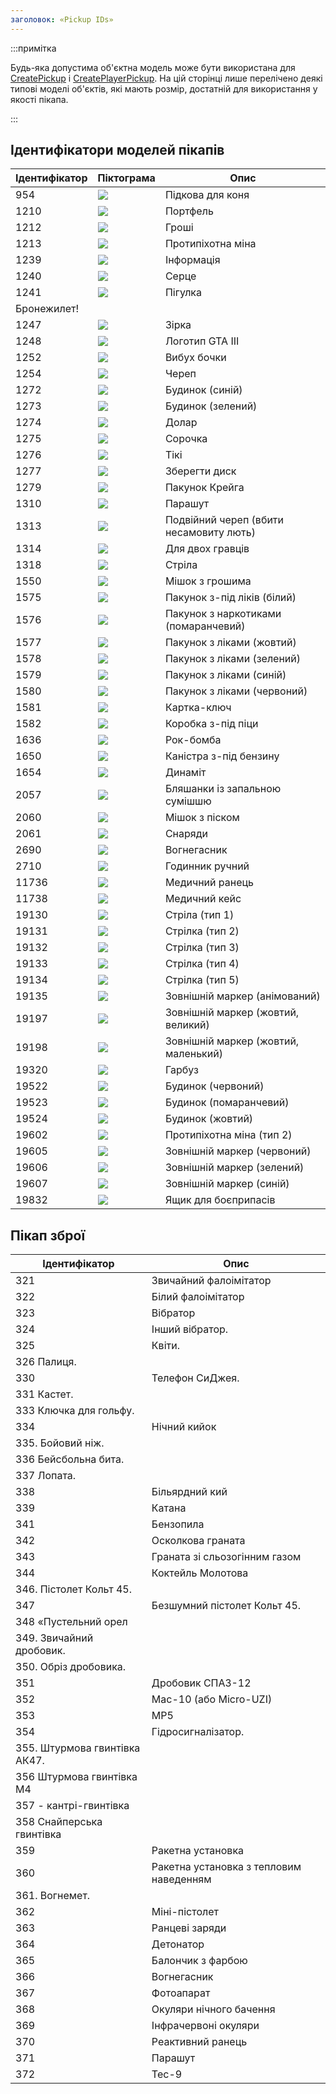 ```yaml
---
заголовок: «Pickup IDs»
---
```


:::примітка

Будь-яка допустима об'єктна модель може бути використана для [CreatePickup](../functions/CreatePickup) і [CreatePlayerPickup](../functions/CreatePlayerPickup). На цій сторінці лише перелічено деякі типові моделі об'єктів, які мають розмір, достатній для використання у якості пікапа.

:::

## Ідентифікатори моделей пікапів

| Ідентифікатор | Піктограма | Опис
| ----- | --------------------------------- | ---------------------------------- |
| 954 | ![](/images/pickups/pickup1.png) | Підкова для коня
| 1210 | ![](/images/pickups/pickup2.png) | Портфель
| 1212 | ![](/images/pickups/pickup3.png) | Гроші
| 1213 | ![](/images/pickups/pickup4.png) | Протипіхотна міна
| 1239 | ![](/images/pickups/pickup5.png) | Інформація
| 1240 | ![](/images/pickups/pickup6.png) | Серце
| 1241 | ![](/images/pickups/pickup7.png) | Пігулка
| Бронежилет!
1247 | ![](/images/pickups/pickup9.png) | Зірка | | 1248 | ![](/images/pickups/pickup9.png)
| 1248 | ![](/images/pickups/pickup10.png) | Логотип GTA III
| 1252 | ![](/images/pickups/pickup11.png) | Вибух бочки
| 1254 | ![](/images/pickups/pickup12.png) | Череп
| 1272 | ![](/images/pickups/pickup13.png) | Будинок (синій)
1273 | ![](/images/pickups/pickup14.png) |Будинок (зелений) | ¦ 1274 | ![](/images/pickups/pickup14.png) |Череп (синій)
| 1274 | ![](/images/pickups/pickup15.png) | Долар
| 1275 | ![](/images/pickups/pickup16.png) | Сорочка
| 1276 | ![](/images/pickups/pickup17.png) | Тікі
| 1277 | ![](/images/pickups/pickup18.png) | Зберегти диск
| 1279 | ![](/images/pickups/pickup19.png) | Пакунок Крейга
| 1310 | ![](/images/pickups/pickup20.png) | Парашут
1313 | ![](/images/pickups/pickup21.png) | Подвійний череп (вбити несамовиту лють) | ¦ 1314 | ![](/images/pickups/pickup21.png) | Пакунок Крейга
| 1314 | ![](/images/pickups/pickup22.png) | Для двох гравців
| 1318 | ![](/images/pickups/pickup23.png) | Стріла
| 1550 | ![](/images/pickups/pickup24.png) | Мішок з грошима
| 1575 | ![](/images/pickups/pickup25.png) | Пакунок з-під ліків (білий)
| 1576 | ![](/images/pickups/pickup26.png) | Пакунок з наркотиками (помаранчевий)
1577 | ![](/images/pickups/pickup27.png) | Пакунок з ліками (жовтий) | ¦ 1578 | ![](/images/pickups/pickup27.png) | Пакунок з ліками (червоний)
1578 | ![](/images/pickups/pickup28.png) | Пакунок з ліками (зелений) | ¦ 1579 | ![](/images/pickups/pickup28.png) | Пакунок з ліками (жовтий)
1579 | ![](/images/pickups/pickup29.png) | Пакунок з ліками (синій) | ¦ 1580 | ![](/images/pickups/pickup29.png) | Пакунок з ліками (зелений)
1580 | ![](/images/pickups/pickup30.png) | Пакунок з ліками (червоний) | | 1581 | ![](/images/pickups/pickup30.png) | Пакунок з ліками (червоний)
| 1581 | ![](/images/pickups/pickup31.png) | Картка-ключ
| 1582 | ![](/images/pickups/pickup32.png) | Коробка з-під піци
| 1636 | ![](/images/pickups/pickup33.png) |Рок-бомба
| 1650 | ![](/images/pickups/pickup34.png) | Каністра з-під бензину
| 1654 | ![](/images/pickups/pickup35.png) | Динаміт
| 2057 | ![](/images/pickups/pickup36.png) | Бляшанки із запальною сумішшю
| 2060 | ![](/images/pickups/pickup37.png) | Мішок з піском
| 2061 | ![](/images/pickups/pickup38.png) | Снаряди
| 2690 | ![](/images/pickups/pickup39.png) | Вогнегасник
| 2710 | ![](/images/pickups/pickup40.png) | Годинник ручний
11736 | ![](/images/pickups/pickup41.png) | Медичний ранець | | 11737 | ![](/images/pickups/pickup41.png) | Медична сумка
11738 | ![](/images/pickups/pickup42.png) | Медичний кейс | | 11738 | ![](/images/pickups/pickup42.png) | Медичний кейс | | 11738
| 19130 | ![](/images/pickups/pickup43.png) | Стріла (тип 1)
| 19131 | ![](/images/pickups/pickup44.png) | Стрілка (тип 2)
| 19132 | ![](/images/pickups/pickup45.png) | Стрілка (тип 3)
| 19133 | ![](/images/pickups/pickup46.png) | Стрілка (тип 4)
| 19134 | ![](/images/pickups/pickup47.png) | Стрілка (тип 5)
| 19135 | ![](/images/pickups/pickup48.png) | Зовнішній маркер (анімований)
| 19197 | ![](/images/pickups/pickup49.png) | Зовнішній маркер (жовтий, великий)
| 19198 | ![](/images/pickups/pickup50.png) | Зовнішній маркер (жовтий, маленький)
| 19320 | ![](/images/pickups/pickup51.png) | Гарбуз
| 19522 | ![](/images/pickups/pickup52.png) | Будинок (червоний)
| 19523 | ![](/images/pickups/pickup53.png) | Будинок (помаранчевий)
| 19524 | ![](/images/pickups/pickup54.png) | Будинок (жовтий)
| 19602 | ![](/images/pickups/pickup55.png) | Протипіхотна міна (тип 2)
| 19605 | ![](/images/pickups/pickup56.png) | Зовнішній маркер (червоний)
19606 | ![](/images/pickups/pickup57.png) | Зовнішній маркер (зелений) | | 19607 | ![](/images/pickups/pickup57.png) | Зовнішній маркер (зелений)
| 19607 | ![](/images/pickups/pickup58.png) | Зовнішній маркер (синій)
| 19832 | ![](/images/pickups/pickup59.png) | Ящик для боєприпасів

## Пікап зброї

| Ідентифікатор | Опис
| --- | ---------------------------- |
| 321 | Звичайний фалоімітатор
| 322 | Білий фалоімітатор
| 323 | Вібратор
| 324 | Інший вібратор.
| 325 | Квіти.
| 326 Палиця.
| 330 | Телефон СиДжея.
| 331 Кастет.
| 333 Ключка для гольфу.
| 334 | Нічний кийок
| 335. Бойовий ніж.
| 336 Бейсбольна бита.
| 337 Лопата.
| 338 | Більярдний кий
| 339 | Катана
| 341 | Бензопила
| 342 | Осколкова граната
| 343 | Граната зі сльозогінним газом
| 344 | Коктейль Молотова
| 346. Пістолет Кольт 45.
| 347 | Безшумний пістолет Кольт 45.
| 348 «Пустельний орел
| 349. Звичайний дробовик.
| 350. Обріз дробовика.
| 351 | Дробовик СПАЗ-12
| 352 | Mac-10 (або Micro-UZI)
| 353 | MP5
| 354 | Гідросигналізатор.
| 355. Штурмова гвинтівка АК47.
| 356 Штурмова гвинтівка M4
| 357 - кантрі-гвинтівка
| 358 Снайперська гвинтівка
| 359 | Ракетна установка
| 360 | Ракетна установка з тепловим наведенням
| 361. Вогнемет.
| 362 | Міні-пістолет
| 363 | Ранцеві заряди
| 364 | Детонатор
| 365 | Балончик з фарбою
| 366 | Вогнегасник
| 367 | Фотоапарат
| 368 | Окуляри нічного бачення
| 369 | Інфрачервоні окуляри
| 370 | Реактивний ранець
| 371 | Парашут
| 372 | Tec-9


